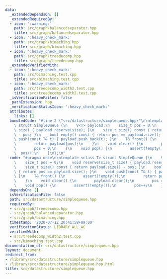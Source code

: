 ```yaml
---
data:
  _extendedDependsOn: []
  _extendedRequiredBy:
  - icon: ':warning:'
    path: src/graph/balancedseparator.hpp
    title: src/graph/balancedseparator.hpp
  - icon: ':heavy_check_mark:'
    path: src/graph/bimaching.hpp
    title: src/graph/bimaching.hpp
  - icon: ':heavy_check_mark:'
    path: src/graph/treedecomp.hpp
    title: src/graph/treedecomp.hpp
  _extendedVerifiedWith:
  - icon: ':heavy_check_mark:'
    path: src/bimaching.test.cpp
    title: src/bimaching.test.cpp
  - icon: ':heavy_check_mark:'
    path: src/treedecomp_width2.test.cpp
    title: src/treedecomp_width2.test.cpp
  _isVerificationFailed: false
  _pathExtension: hpp
  _verificationStatusIcon: ':heavy_check_mark:'
  attributes:
    links: []
  bundledCode: "#line 2 \"src/datastructure/simplequeue.hpp\"\n\ntemplate <class T>\
    \ struct SimpleQueue {\n    V<T> payload;\n    size_t pos = 0;\n    void reserve(size_t\
    \ size) { payload.reserve(size); }\n    size_t size() const { return payload.size()\
    \ - pos; }\n    bool empty() const { return pos == payload.size(); }\n    void\
    \ push(const T& t) { payload.push_back(t); }\n    T& front() {\n        assert(!empty());\n\
    \        return payload[pos];\n    }\n    void clear() {\n        payload.clear();\n\
    \        pos = 0;\n    }\n    void pop() {\n        assert(!empty());\n      \
    \  pos++;\n    }\n};\n"
  code: "#pragma once\n\ntemplate <class T> struct SimpleQueue {\n    V<T> payload;\n\
    \    size_t pos = 0;\n    void reserve(size_t size) { payload.reserve(size); }\n\
    \    size_t size() const { return payload.size() - pos; }\n    bool empty() const\
    \ { return pos == payload.size(); }\n    void push(const T& t) { payload.push_back(t);\
    \ }\n    T& front() {\n        assert(!empty());\n        return payload[pos];\n\
    \    }\n    void clear() {\n        payload.clear();\n        pos = 0;\n    }\n\
    \    void pop() {\n        assert(!empty());\n        pos++;\n    }\n};\n"
  dependsOn: []
  isVerificationFile: false
  path: src/datastructure/simplequeue.hpp
  requiredBy:
  - src/graph/treedecomp.hpp
  - src/graph/balancedseparator.hpp
  - src/graph/bimaching.hpp
  timestamp: '2020-07-12 20:41:58+09:00'
  verificationStatus: LIBRARY_ALL_AC
  verifiedWith:
  - src/treedecomp_width2.test.cpp
  - src/bimaching.test.cpp
documentation_of: src/datastructure/simplequeue.hpp
layout: document
redirect_from:
- /library/src/datastructure/simplequeue.hpp
- /library/src/datastructure/simplequeue.hpp.html
title: src/datastructure/simplequeue.hpp
---
```

